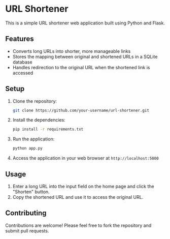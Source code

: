 # URL Shortener

This is a simple URL shortener web application built using Python and Flask.

## Features

- Converts long URLs into shorter, more manageable links
- Stores the mapping between original and shortened URLs in a SQLite database
- Handles redirection to the original URL when the shortened link is accessed

## Setup

1. Clone the repository:

   ```bash
   git clone https://github.com/your-username/url-shortener.git
   ```

2. Install the dependencies:

   ```bash
   pip install -r requirements.txt
   ```

3. Run the application:

   ```bash
   python app.py
   ```

4. Access the application in your web browser at `http://localhost:5000`

## Usage

1. Enter a long URL into the input field on the home page and click the "Shorten" button.
2. Copy the shortened URL and use it to access the original URL.

## Contributing

Contributions are welcome! Please feel free to fork the repository and submit pull requests.
